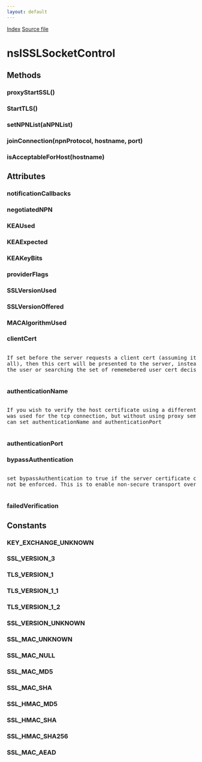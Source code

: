 ```yaml
---
layout: default
---
```

<div id='links'><a href="../index.html">Index</a>
<a href="http://dxr.mozilla.org/mozilla-central/source/netwerk/socket/nsISSLSocketControl.idl">Source file</a>
</div>

# nsISSLSocketControl #

## Methods ##

### proxyStartSSL() ###

### StartTLS() ###

### setNPNList(aNPNList) ###

### joinConnection(npnProtocol, hostname, port) ###

### isAcceptableForHost(hostname) ###

## Attributes ##

### notificationCallbacks ###

### negotiatedNPN ###

### KEAUsed ###

### KEAExpected ###

### KEAKeyBits ###

### providerFlags ###

### SSLVersionUsed ###

### SSLVersionOffered ###

### MACAlgorithmUsed ###

### clientCert ###
<pre>  
If set before the server requests a client cert (assuming it does so at  
all), then this cert will be presented to the server, instead of asking  
the user or searching the set of rememebered user cert decisions.  
  
</pre>
### authenticationName ###
<pre>  
If you wish to verify the host certificate using a different name than  
was used for the tcp connection, but without using proxy semantics, you  
can set authenticationName and authenticationPort  
  
</pre>
### authenticationPort ###

### bypassAuthentication ###
<pre>  
set bypassAuthentication to true if the server certificate checks should  
not be enforced. This is to enable non-secure transport over TLS.  
  
</pre>
### failedVerification ###

## Constants ##

### KEY_EXCHANGE_UNKNOWN ###

### SSL_VERSION_3 ###

### TLS_VERSION_1 ###

### TLS_VERSION_1_1 ###

### TLS_VERSION_1_2 ###

### SSL_VERSION_UNKNOWN ###

### SSL_MAC_UNKNOWN ###

### SSL_MAC_NULL ###

### SSL_MAC_MD5 ###

### SSL_MAC_SHA ###

### SSL_HMAC_MD5 ###

### SSL_HMAC_SHA ###

### SSL_HMAC_SHA256 ###

### SSL_MAC_AEAD ###
